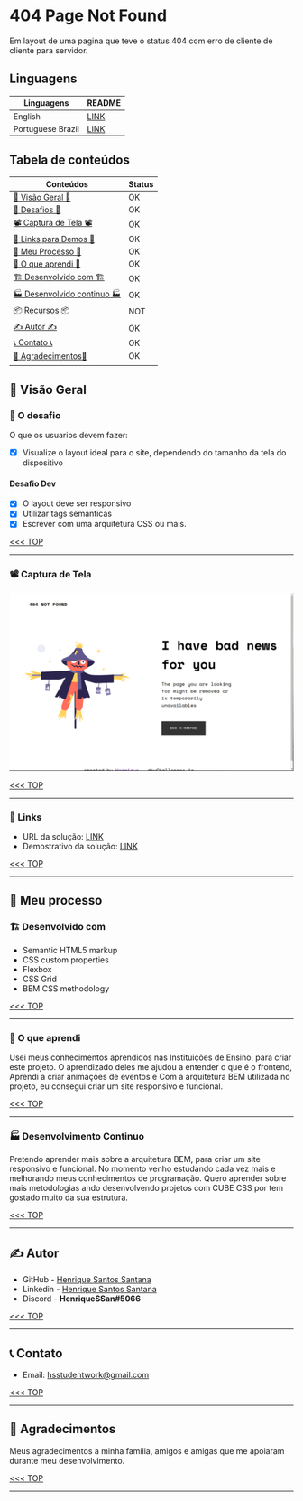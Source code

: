 # 404 Page Not Found

Em layout de uma pagina que teve o status 404 com erro de cliente de cliente para servidor.

## Linguagens

|Linguagens       |README           |
|-----------------|-----------------|
|English          |[LINK](lll)      |
|Portuguese Brazil|[LINK](./README_pt-br.md)      |

## Tabela de conteúdos

|Conteúdos                                                |Status|
|---------------------------------------------------------|------|
|[👀 Visão Geral 👀](#-visão-geral)                     |OK    |
|[🎯 Desafios 🎯](#🎯-o-desafio)                          |OK    |
|[📽️ Captura de Tela 📽️](#📽️-captura-de-tela)             |OK    |
|[🧪 Links para Demos 🧪](#🧪-links)                      |OK    |
|[👟 Meu Processo 👟](#👟-meu-processo)                   |OK    |
|[📖 O que aprendi 📖](#📖-o-que-aprendi)                 |OK    |
|[🏗️ Desenvolvido com 🏗️](#🏗️-desenvolvido-com)           |OK    |
|[🏭 Desenvolvido continuo 🏭](#🏭-desenvolvido-continuo) |OK    |
|[📦 Recursos 📦](#📦-recursos)                           |NOT   |
|[✍️ Autor ✍️](#✍️-autor)                                    |OK    |
|[📞 Contato 📞](#📞-contato)                             |OK    |
|[🎊 Agradecimentos🎊](#🎊-agradecimentos)                |OK    |
|                                                         |      |

## 👀 Visão Geral

### 🎯 O desafio

O que os usuarios devem fazer:

- [x] Visualize o layout ideal para o site, dependendo do tamanho da tela do dispositivo

#### Desafio Dev

- [x] O layout deve ser responsivo
- [x] Utilizar tags semanticas
- [x] Escrever com uma arquitetura  CSS ou mais.

[<<< TOP](#tabela-de-conteúdos)

------------------------------------------------------------------

### 📽️ Captura de Tela

![Image](./screenshot.png)

[<<< TOP](#tabela-de-conteúdos)

------------------------------------------------------------------

### 🧪 Links

- URL da solução: [LINK](https://404-not-found-page-nine.vercel.app/)
- Demostrativo da solução: [LINK](https://404-not-found-page-nine.vercel.app/)

[<<< TOP](#tabela-de-conteúdos)

------------------------------------------------------------------

## 👟 Meu processo

### 🏗️ Desenvolvido com

- Semantic HTML5 markup
- CSS custom properties
- Flexbox
- CSS Grid
- BEM CSS methodology

[<<< TOP](#tabela-de-conteúdos)

------------------------------------------------------------------

### 📖 O que aprendi

Usei meus conhecimentos aprendidos nas Instituições de Ensino, para criar este projeto. O aprendizado deles me ajudou a entender o que é o frontend, Aprendi a criar animações de eventos e Com a arquitetura BEM utilizada no projeto, eu consegui criar um site responsivo e funcional.

[<<< TOP](#tabela-de-conteúdos)

------------------------------------------------------------------

### 🏭 Desenvolvimento Continuo

Pretendo aprender mais sobre a arquitetura BEM, para criar um site responsivo e funcional. No momento venho estudando cada vez mais e melhorando meus conhecimentos de programação. Quero aprender sobre mais metodologias ando desenvolvendo projetos com CUBE CSS por tem gostado muito da sua estrutura.

[<<< TOP](#tabela-de-conteúdos)

------------------------------------------------------------------

## ✍️ Autor

- GitHub - [Henrique Santos Santana](https://github.com/HenriqueSSan/)
- Linkedin - [Henrique Santos Santana](https://linkedin.com/in/henrique-santos-santana)
- Discord - **HenriqueSSan#5066**

[<<< TOP](#tabela-de-conteúdos)

------------------------------------------------------------------

## 📞 Contato

- Email: [hsstudentwork@gmail.com](https://mail.to:hsstudentwork@gmail.com)

[<<< TOP](#tabela-de-conteúdos)

------------------------------------------------------------------

## 🎊 Agradecimentos

Meus agradecimentos a minha família, amigos e amigas que me apoiaram durante meu desenvolvimento.

[<<< TOP](#tabela-de-conteúdos)

------------------------------------------------------------------
